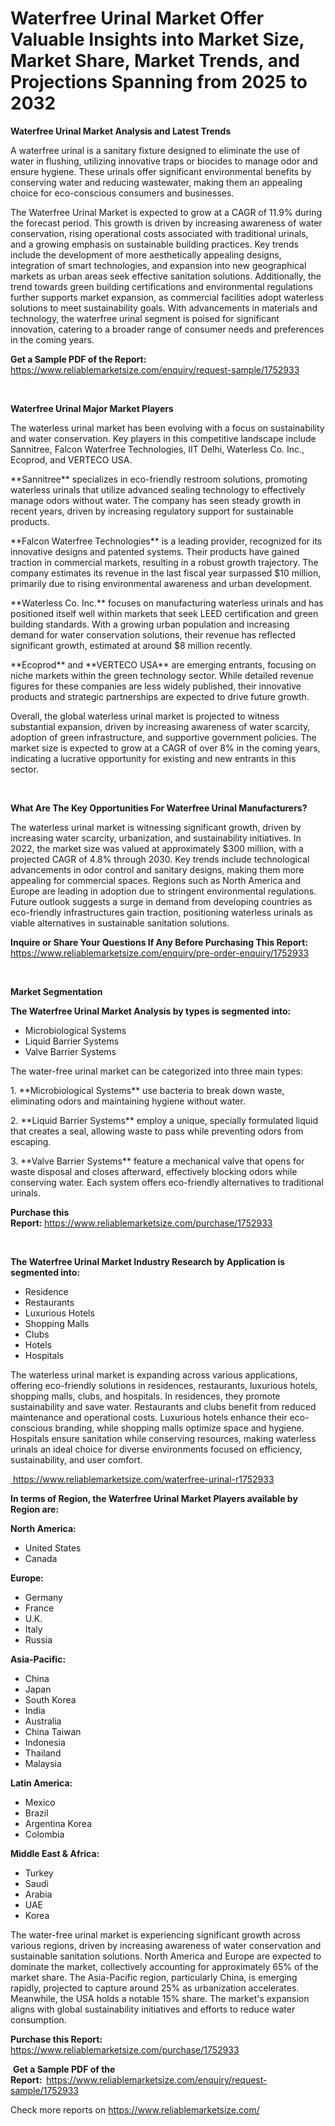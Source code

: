 <p><h1>Waterfree Urinal Market Offer Valuable Insights into Market Size, Market Share, Market Trends, and Projections Spanning from 2025 to 2032</h1></p><p><strong>Waterfree Urinal Market Analysis and Latest Trends</strong></p>
<p><p>A waterfree urinal is a sanitary fixture designed to eliminate the use of water in flushing, utilizing innovative traps or biocides to manage odor and ensure hygiene. These urinals offer significant environmental benefits by conserving water and reducing wastewater, making them an appealing choice for eco-conscious consumers and businesses.</p><p>The Waterfree Urinal Market is expected to grow at a CAGR of 11.9% during the forecast period. This growth is driven by increasing awareness of water conservation, rising operational costs associated with traditional urinals, and a growing emphasis on sustainable building practices. Key trends include the development of more aesthetically appealing designs, integration of smart technologies, and expansion into new geographical markets as urban areas seek effective sanitation solutions. Additionally, the trend towards green building certifications and environmental regulations further supports market expansion, as commercial facilities adopt waterless solutions to meet sustainability goals. With advancements in materials and technology, the waterfree urinal segment is poised for significant innovation, catering to a broader range of consumer needs and preferences in the coming years.</p></p>
<p><strong>Get a Sample PDF of the Report:&nbsp;</strong> <a href="https://www.reliablemarketsize.com/enquiry/request-sample/1752933?utm_campaign=2186&utm_medium=2&utm_source=Github&utm_content=ia&utm_term=08022025&utm_id=waterfree-urinal">https://www.reliablemarketsize.com/enquiry/request-sample/1752933</a></p>
<p>&nbsp;</p>
<p><strong>Waterfree Urinal Major Market Players</strong></p>
<p><p>The waterless urinal market has been evolving with a focus on sustainability and water conservation. Key players in this competitive landscape include Sannitree, Falcon Waterfree Technologies, IIT Delhi, Waterless Co. Inc., Ecoprod, and VERTECO USA.</p><p>**Sannitree** specializes in eco-friendly restroom solutions, promoting waterless urinals that utilize advanced sealing technology to effectively manage odors without water. The company has seen steady growth in recent years, driven by increasing regulatory support for sustainable products.</p><p>**Falcon Waterfree Technologies** is a leading provider, recognized for its innovative designs and patented systems. Their products have gained traction in commercial markets, resulting in a robust growth trajectory. The company estimates its revenue in the last fiscal year surpassed $10 million, primarily due to rising environmental awareness and urban development.</p><p>**Waterless Co. Inc.** focuses on manufacturing waterless urinals and has positioned itself well within markets that seek LEED certification and green building standards. With a growing urban population and increasing demand for water conservation solutions, their revenue has reflected significant growth, estimated at around $8 million recently.</p><p>**Ecoprod** and **VERTECO USA** are emerging entrants, focusing on niche markets within the green technology sector. While detailed revenue figures for these companies are less widely published, their innovative products and strategic partnerships are expected to drive future growth.</p><p>Overall, the global waterless urinal market is projected to witness substantial expansion, driven by increasing awareness of water scarcity, adoption of green infrastructure, and supportive government policies. The market size is expected to grow at a CAGR of over 8% in the coming years, indicating a lucrative opportunity for existing and new entrants in this sector.</p></p>
<p>&nbsp;</p>
<p><strong>What Are The Key Opportunities For Waterfree Urinal Manufacturers?</strong></p>
<p><p>The waterless urinal market is witnessing significant growth, driven by increasing water scarcity, urbanization, and sustainability initiatives. In 2022, the market size was valued at approximately $300 million, with a projected CAGR of 4.8% through 2030. Key trends include technological advancements in odor control and sanitary designs, making them more appealing for commercial spaces. Regions such as North America and Europe are leading in adoption due to stringent environmental regulations. Future outlook suggests a surge in demand from developing countries as eco-friendly infrastructures gain traction, positioning waterless urinals as viable alternatives in sustainable sanitation solutions.</p></p>
<p><strong>Inquire or Share Your Questions If Any Before Purchasing This Report:</strong> <a href="https://www.reliablemarketsize.com/enquiry/pre-order-enquiry/1752933?utm_campaign=2186&utm_medium=2&utm_source=Github&utm_content=ia&utm_term=08022025&utm_id=waterfree-urinal">https://www.reliablemarketsize.com/enquiry/pre-order-enquiry/1752933</a></p>
<p>&nbsp;</p>
<p><strong>Market Segmentation</strong></p>
<p><strong>The Waterfree Urinal Market Analysis by types is segmented into:</strong></p>
<p><ul><li>Microbiological Systems</li><li>Liquid Barrier Systems </li><li>Valve Barrier Systems </li></ul></p>
<p><p>The water-free urinal market can be categorized into three main types: </p><p>1. **Microbiological Systems** use bacteria to break down waste, eliminating odors and maintaining hygiene without water.  </p><p>2. **Liquid Barrier Systems** employ a unique, specially formulated liquid that creates a seal, allowing waste to pass while preventing odors from escaping.  </p><p>3. **Valve Barrier Systems** feature a mechanical valve that opens for waste disposal and closes afterward, effectively blocking odors while conserving water. Each system offers eco-friendly alternatives to traditional urinals.</p></p>
<p><strong>Purchase this Report:&nbsp;</strong><a href="https://www.reliablemarketsize.com/purchase/1752933?utm_campaign=2186&utm_medium=2&utm_source=Github&utm_content=ia&utm_term=08022025&utm_id=waterfree-urinal">https://www.reliablemarketsize.com/purchase/1752933</a></p>
<p>&nbsp;</p>
<p><strong>The Waterfree Urinal Market Industry Research by Application is segmented into:</strong></p>
<p><ul><li>Residence</li><li>Restaurants</li><li>Luxurious Hotels</li><li>Shopping Malls</li><li>Clubs</li><li>Hotels</li><li>Hospitals</li></ul></p>
<p><p>The waterless urinal market is expanding across various applications, offering eco-friendly solutions in residences, restaurants, luxurious hotels, shopping malls, clubs, and hospitals. In residences, they promote sustainability and save water. Restaurants and clubs benefit from reduced maintenance and operational costs. Luxurious hotels enhance their eco-conscious branding, while shopping malls optimize space and hygiene. Hospitals ensure sanitation while conserving resources, making waterless urinals an ideal choice for diverse environments focused on efficiency, sustainability, and user comfort.</p></p>
<p><a href="https://www.reliablemarketsize.com/waterfree-urinal-r1752933?utm_campaign=2186&utm_medium=2&utm_source=Github&utm_content=ia&utm_term=08022025&utm_id=waterfree-urinal">&nbsp;https://www.reliablemarketsize.com/waterfree-urinal-r1752933</a></p>
<p><strong>In terms of Region, the Waterfree Urinal Market Players available by Region are:</strong></p>
<p>
    <p> <strong> North America: </strong>
        <ul>
            <li>United States</li>
            <li>Canada</li>
        </ul>
        </p> 
    <p> <strong> Europe: </strong>
        <ul>
            <li>Germany</li>
            <li>France</li>
            <li>U.K.</li>
            <li>Italy</li>
            <li>Russia</li>
        </ul>
        </p> 
    <p> <strong> Asia-Pacific: </strong>
        <ul>
            <li>China</li>
            <li>Japan</li>
            <li>South Korea</li>
            <li>India</li>
            <li>Australia</li>
            <li>China Taiwan</li>
            <li>Indonesia</li>
            <li>Thailand</li>
            <li>Malaysia</li>
        </ul>
        </p> 
    <p> <strong> Latin America: </strong>
        <ul>
            <li>Mexico</li>
            <li>Brazil</li>
            <li>Argentina Korea</li>
            <li>Colombia</li>
        </ul>
        </p> 
    <p> <strong> Middle East & Africa: </strong>
        <ul>
            <li>Turkey</li>
            <li>Saudi</li>
            <li>Arabia</li>
            <li>UAE</li>
            <li>Korea</li>
        </ul>
    </p>
    </p>
<p><p>The water-free urinal market is experiencing significant growth across various regions, driven by increasing awareness of water conservation and sustainable sanitation solutions. North America and Europe are expected to dominate the market, collectively accounting for approximately 65% of the market share. The Asia-Pacific region, particularly China, is emerging rapidly, projected to capture around 25% as urbanization accelerates. Meanwhile, the USA holds a notable 15% share. The market's expansion aligns with global sustainability initiatives and efforts to reduce water consumption.</p></p>
<p><strong>Purchase this Report: </strong><a href="https://www.reliablemarketsize.com/purchase/1752933?utm_campaign=2186&utm_medium=2&utm_source=Github&utm_content=ia&utm_term=08022025&utm_id=waterfree-urinal">https://www.reliablemarketsize.com/purchase/1752933</a></p>
<p>&nbsp;<strong>Get a Sample PDF of the Report:&nbsp;&nbsp;</strong><a href="https://www.reliablemarketsize.com/enquiry/request-sample/1752933?utm_campaign=2186&utm_medium=2&utm_source=Github&utm_content=ia&utm_term=08022025&utm_id=waterfree-urinal">https://www.reliablemarketsize.com/enquiry/request-sample/1752933</a></p>
<p><strong></strong></p>
<p>Check more reports on <a href="https://www.reliablemarketsize.com/?utm_campaign=2186&utm_medium=2&utm_source=Github&utm_content=ia&utm_term=08022025&utm_id=waterfree-urinal">https://www.reliablemarketsize.com/</a></p>
